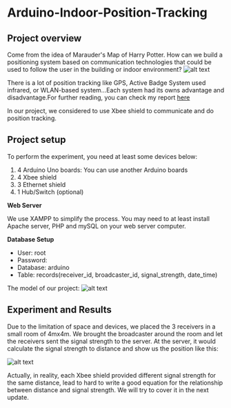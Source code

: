 # Arduino-Indoor-Position-Tracking

## Project overview
Come from the idea of Marauder's Map of Harry Potter. How can we build a positioning system based on communication technologies that could be used to follow the user in the building or indoor environment?
![alt text](https://raw.githubusercontent.com/thovo/Arduino-Indoor-Position-Tracking/master/images/map.jpg "Map")

There is a lot of position tracking like GPS, Active Badge System used infrared, or WLAN-based system...Each system had its owns advantage and disadvantage.For further reading, you can check my report [here](https://github.com/thovo/Arduino-Indoor-Position-Tracking/blob/master/reports/Report.pdf "Report")

In our project, we considered to use Xbee shield to communicate and do position tracking.

## Project setup
To perform the experiment, you need at least some devices below:

1. 4 Arduino Uno boards: You can use another Arduino boards
2. 4 Xbee shield
3. 3 Ethernet shield
4. 1 Hub/Switch (optional)

**Web Server**

We use XAMPP to simplify the process. You may need to at least install Apache server, PHP and mySQL on your web server computer.

**Database Setup**

* User: root
* Password:
* Database: arduino
* Table: records(receiver_id, broadcaster_id, signal_strength, date_time)

The model of our project:
![alt text](https://raw.githubusercontent.com/thovo/Arduino-Indoor-Position-Tracking/master/images/model.png "Model")

## Experiment and Results
Due to the limitation of space and devices, we placed the 3 receivers in a small room of 4mx4m. We brought the broadcaster around the room and let the receivers sent the signal strength to the server. At the server, it would calculate the signal strength to distance and show us the position like this:

![alt text](https://raw.githubusercontent.com/thovo/Arduino-Indoor-Position-Tracking/master/images/intersection.png "Intersection")

Actually, in reality, each Xbee shield provided different signal strength for the same distance, lead to hard to write a good equation for the relationship between distance and signal strength. We will try to cover it in the next update.



